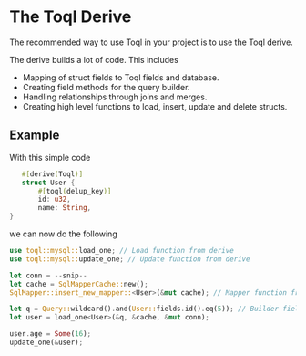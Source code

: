 # The Toql Derive
The recommended way to use Toql in your project is to use the Toql derive.

The derive builds a lot of code. This includes

- Mapping of struct fields to Toql fields and database.
- Creating field methods for the query builder.
- Handling relationships through joins and merges.
- Creating high level functions to load, insert, update and delete structs.


## Example

With this simple code

 ```rust
	#[derive(Toql)]
	struct User {
		#[toql(delup_key)]
		id: u32,
		name: String,
}
```

we can now do the following

```rust
use toql::mysql::load_one; // Load function from derive
use toql::mysql::update_one; // Update function from derive

let conn = --snip--
let cache = SqlMapperCache::new();
SqlMapper::insert_new_mapper::<User>(&mut cache); // Mapper function from derive

let q = Query::wildcard().and(User::fields.id().eq(5)); // Builder fields from derive
let user = load_one<User>(&q, &cache, &mut conn); 

user.age = Some(16);
update_one(&user); 
```
